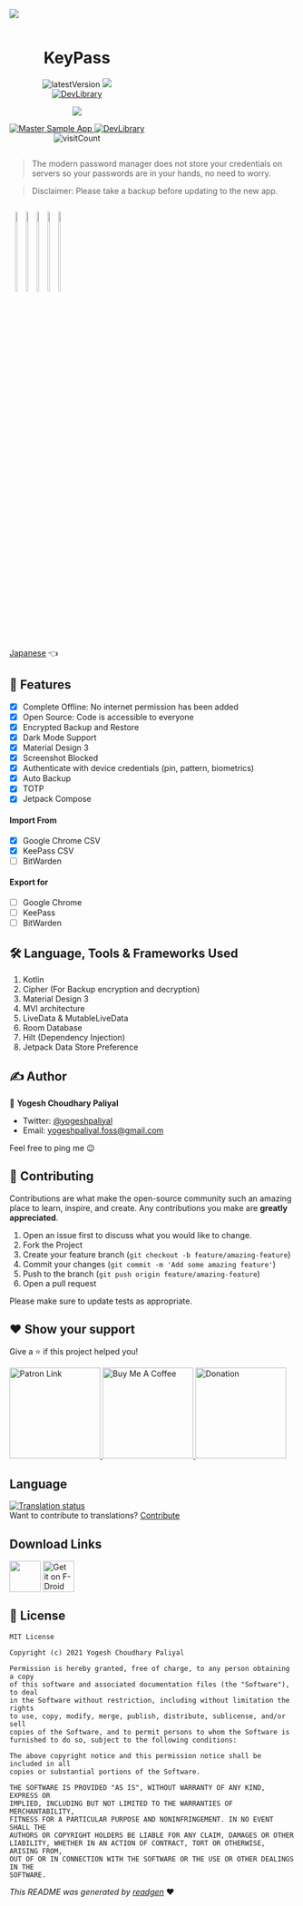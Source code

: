 ![](cover.jpeg)

<div style="display: inline-block"  align="center">
<h1>KeyPass</h1>
<p>
<img src="https://img.shields.io/github/v/release/yogeshpaliyal/KeyPass?style=for-the-badge" alt="latestVersion">
  <a href="https://f-droid.org/en/packages/com.yogeshpaliyal.keypass">
<img src="https://img.shields.io/f-droid/v/com.yogeshpaliyal.keypass?style=for-the-badge" />
</a>
<br />
<a href="https://devlibrary.withgoogle.com/products/android/repos/yogeshpaliyal-KeyPass">
<img src="https://img.shields.io/badge/Part%20of-DevLibrary-9cf?color=4285F4&logoColor=4285F4&logo=google&style=for-the-badge" alt="DevLibrary">
</a>

[![](https://dcbadge.limes.pink/api/server/https://discord.com/invite/vfcrdVqwee)](https://discord.gg/vfcrdVqwee)


 <a href="https://github.com/yogeshpaliyal/KeyPass/releases/download/latest-master/app-free-debug.apk">
<img src="https://img.shields.io/badge/Master-master?color=7885FF&label=Sample%20App&logo=android&style=for-the-badge" alt="Master Sample App">
</a>

<a href="https://raw.githack.com/yogeshpaliyal/KeyPass/reports/ruler/freeRelease/report.html">
<img src="https://img.shields.io/badge/App%20Size-Report-9cf?color=f39c12&style=for-the-badge" alt="DevLibrary">
</a>
<br />

<img src="https://hits.seeyoufarm.com/api/count/incr/badge.svg?url=https%3A%2F%2Fgithub.com%2Fyogeshpaliyal%2FKeyPass&count_bg=%2379C83D&title_bg=%23555555&title=hits&style=for-the-badge%22" alt="visitCount">
</p>
</div>


> The modern password manager does not store your credentials on servers so your passwords are in your hands, no need to worry.

> Disclaimer: Please take a backup before updating to the new app.


<div style="display: inline-block"  align="center">

<img src ="https://github.com/yogeshpaliyal/KeyPass/blob/master/fastlane/metadata/android/en-US/images/phoneScreenshots/1.png?raw=true" width="19%"/><img src ="https://github.com/yogeshpaliyal/KeyPass/blob/master/fastlane/metadata/android/en-US/images/phoneScreenshots/2.png?raw=true" width="19%"/><img src ="https://github.com/yogeshpaliyal/KeyPass/blob/master/fastlane/metadata/android/en-US/images/phoneScreenshots/3.png?raw=true" width="19%"/><img src ="https://github.com/yogeshpaliyal/KeyPass/blob/master/fastlane/metadata/android/en-US/images/phoneScreenshots/4.png?raw=true" width="19%"/><img src ="https://github.com/yogeshpaliyal/KeyPass/blob/master/fastlane/metadata/android/en-US/images/phoneScreenshots/5.png?raw=true" width="19%"/>
</div>

<a href="./README_ja.md">Japanese</a> 👈

## 🤩 Features
- [x] Complete Offline: No internet permission has been added
- [x] Open Source: Code is accessible to everyone
- [x] Encrypted Backup and Restore
- [x] Dark Mode Support
- [x] Material Design 3
- [x] Screenshot Blocked
- [x] Authenticate with device credentials (pin, pattern, biometrics)
- [x] Auto Backup
- [x] TOTP
- [x] Jetpack Compose
#### Import From
- [x] Google Chrome CSV
- [x] KeePass CSV
- [ ] BitWarden
#### Export for
- [ ] Google Chrome
- [ ] KeePass
- [ ] BitWarden

## 🛠️ Language, Tools & Frameworks Used
1. Kotlin
2. Cipher (For Backup encryption and decryption)
3. Material Design 3
4. MVI architecture
5. LiveData & MutableLiveData
6. Room Database
7. Hilt (Dependency Injection)
8. Jetpack Data Store Preference

## ✍️ Author

👤 **Yogesh Choudhary Paliyal**

* Twitter: <a href="https://twitter.com/yogeshpaliyal" target="_blank">@yogeshpaliyal</a>
* Email: yogeshpaliyal.foss@gmail.com

Feel free to ping me 😉

## 🤝 Contributing

Contributions are what make the open-source community such an amazing place to learn, inspire, and create. Any
contributions you make are **greatly appreciated**.

1. Open an issue first to discuss what you would like to change.
1. Fork the Project
1. Create your feature branch (`git checkout -b feature/amazing-feature`)
1. Commit your changes (`git commit -m 'Add some amazing feature'`)
1. Push to the branch (`git push origin feature/amazing-feature`)
1. Open a pull request

Please make sure to update tests as appropriate.

## ❤ Show your support

Give a ⭐️ if this project helped you!

<a href="https://www.patreon.com/yogeshpaliyal">
  <img alt="Patron Link" src="https://c5.patreon.com/external/logo/become_a_patron_button@2x.png" width="160"/>
</a>

<a href="https://www.buymeacoffee.com/yogeshpaliyal" target="_blank">
    <img src="https://cdn.buymeacoffee.com/buttons/v2/default-yellow.png" alt="Buy Me A Coffee" width="160">
</a>

<a href="https://www.paypal.me/yogeshpaliyal" target="_blank">
    <img src="https://www.paypalobjects.com/en_US/i/btn/btn_donateCC_LG.gif" alt="Donation" width="160">
</a>

## Language
[![Translation status](https://hosted.weblate.org/widgets/keypass/-/keypass/horizontal-auto.svg)](https://hosted.weblate.org/engage/keypass/)    
Want to contribute to translations? [Contribute](https://hosted.weblate.org/projects/keypass/keypass/)

## Download Links
<a href='https://play.google.com/store/apps/details?id=com.yogeshpaliyal.keypass'><img align='center' height='55' src='./icons/google_play_badge.png'></a>
<a href='https://f-droid.org/en/packages/com.yogeshpaliyal.keypass/'><img align='center' alt='Get it on F-Droid' src='./icons/fdroid_badge.png' height="55"/></a>

## 📝 License

```
MIT License

Copyright (c) 2021 Yogesh Choudhary Paliyal

Permission is hereby granted, free of charge, to any person obtaining a copy
of this software and associated documentation files (the "Software"), to deal
in the Software without restriction, including without limitation the rights
to use, copy, modify, merge, publish, distribute, sublicense, and/or sell
copies of the Software, and to permit persons to whom the Software is
furnished to do so, subject to the following conditions:

The above copyright notice and this permission notice shall be included in all
copies or substantial portions of the Software.

THE SOFTWARE IS PROVIDED "AS IS", WITHOUT WARRANTY OF ANY KIND, EXPRESS OR
IMPLIED, INCLUDING BUT NOT LIMITED TO THE WARRANTIES OF MERCHANTABILITY,
FITNESS FOR A PARTICULAR PURPOSE AND NONINFRINGEMENT. IN NO EVENT SHALL THE
AUTHORS OR COPYRIGHT HOLDERS BE LIABLE FOR ANY CLAIM, DAMAGES OR OTHER
LIABILITY, WHETHER IN AN ACTION OF CONTRACT, TORT OR OTHERWISE, ARISING FROM,
OUT OF OR IN CONNECTION WITH THE SOFTWARE OR THE USE OR OTHER DEALINGS IN THE
SOFTWARE.
```

_This README was generated by [readgen](https://github.com/theapache64/readgen)_ ❤
